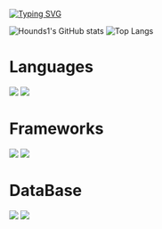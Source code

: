 [![Typing SVG](https://readme-typing-svg.demolab.com?font=Fira+Code&size=30&duration=3000&color=11F781&background=000000&center=true&vCenter=true&multiline=true&width=844&height=90&lines=We+do+work+and+the+world+stays+handy;That's+the+development)](https://git.io/typing-svg)



![Hounds1's GitHub stats](https://github-readme-stats.vercel.app/api?username=Hounds1&show_icons=true&rank_icon=github&card_width=407&line_height=20&theme=dark) ![Top Langs](https://github-readme-stats.vercel.app/api/top-langs/?username=Hounds1&layout=compact&theme=dark&card_width=400)

# Languages
![](https://img.shields.io/badge/Java-007396?style=flat&logo=OpenJDK&logoColor=white") ![](https://img.shields.io/badge/Javascript-007396?style=flat&logo=javascript&logoColor=white")

# Frameworks
![](https://img.shields.io/badge/Spring-007396?style=flat&logo=Spring&logoColor=white") ![](https://img.shields.io/badge/Spring_Boot-007396?style=flat&logo=springboot&logoColor=white")

# DataBase
![](https://img.shields.io/badge/oracle-007396?style=flat&logo=oracle&logoColor=F80000") ![](https://img.shields.io/badge/mysql-4479A1?style=flat&logo=springboot&logoColor=white")

<!--
**Hounds1/Hounds1** is a ✨ _special_ ✨ repository because its `README.md` (this file) appears on your GitHub profile.

Here are some ideas to get you started:

- 🔭 I’m currently working on ...
- 🌱 I’m currently learning ...
- 👯 I’m looking to collaborate on ...
- 🤔 I’m looking for help with ...
- 💬 Ask me about ...
- 📫 How to reach me: ...
- 😄 Pronouns: ...
- ⚡ Fun fact: ...
-->
